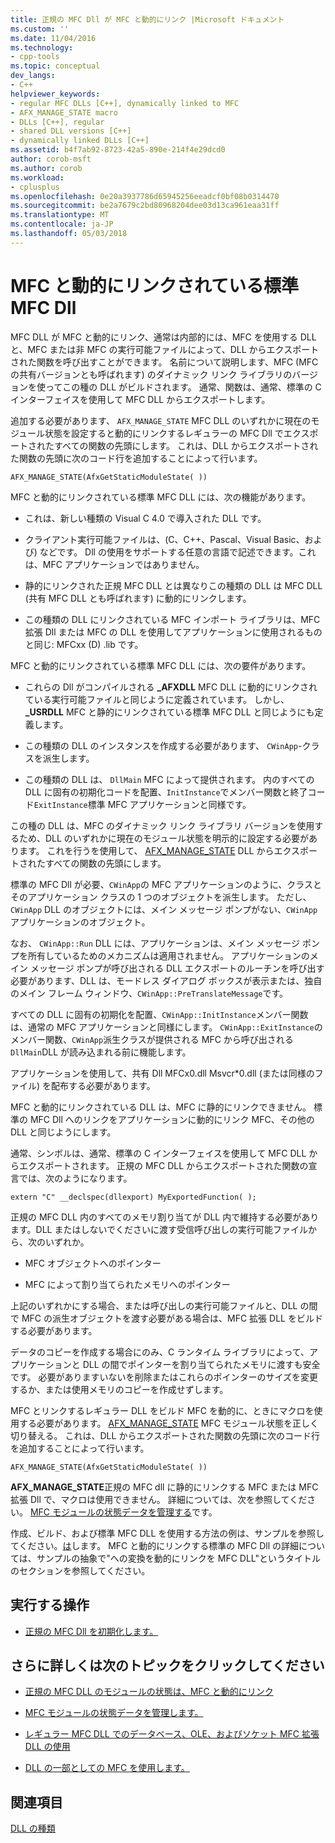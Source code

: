 ```yaml
---
title: 正規の MFC Dll が MFC と動的にリンク |Microsoft ドキュメント
ms.custom: ''
ms.date: 11/04/2016
ms.technology:
- cpp-tools
ms.topic: conceptual
dev_langs:
- C++
helpviewer_keywords:
- regular MFC DLLs [C++], dynamically linked to MFC
- AFX_MANAGE_STATE macro
- DLLs [C++], regular
- shared DLL versions [C++]
- dynamically linked DLLs [C++]
ms.assetid: b4f7ab92-8723-42a5-890e-214f4e29dcd0
author: corob-msft
ms.author: corob
ms.workload:
- cplusplus
ms.openlocfilehash: 0e20a3937786d65945256eeadcf0bf08b0314470
ms.sourcegitcommit: be2a7679c2bd80968204dee03d13ca961eaa31ff
ms.translationtype: MT
ms.contentlocale: ja-JP
ms.lasthandoff: 05/03/2018
---
```

# <a name="regular-mfc-dlls-dynamically-linked-to-mfc"></a>MFC と動的にリンクされている標準 MFC Dll
MFC DLL が MFC と動的にリンク、通常は内部的には、MFC を使用する DLL と、MFC または非 MFC の実行可能ファイルによって、DLL からエクスポートされた関数を呼び出すことができます。 名前について説明します、MFC (MFC の共有バージョンとも呼ばれます) のダイナミック リンク ライブラリのバージョンを使ってこの種の DLL がビルドされます。 通常、関数は、通常、標準の C インターフェイスを使用して MFC DLL からエクスポートします。  
  
 追加する必要があります、 `AFX_MANAGE_STATE` MFC DLL のいずれかに現在のモジュール状態を設定すると動的にリンクするレギュラーの MFC Dll でエクスポートされたすべての関数の先頭にします。 これは、DLL からエクスポートされた関数の先頭に次のコード行を追加することによって行います。  
  
```  
AFX_MANAGE_STATE(AfxGetStaticModuleState( ))  
```  
  
 MFC と動的にリンクされている標準 MFC DLL には、次の機能があります。  
  
-   これは、新しい種類の Visual C 4.0 で導入された DLL です。  
  
-   クライアント実行可能ファイルは、(C、C++、Pascal、Visual Basic、および) などです。 Dll の使用をサポートする任意の言語で記述できます。これは、MFC アプリケーションではありません。  
  
-   静的にリンクされた正規 MFC DLL とは異なりこの種類の DLL は MFC DLL (共有 MFC DLL とも呼ばれます) に動的にリンクします。  
  
-   この種類の DLL にリンクされている MFC インポート ライブラリは、MFC 拡張 Dll または MFC の DLL を使用してアプリケーションに使用されるものと同じ: MFCxx (D) .lib です。  
  
 MFC と動的にリンクされている標準 MFC DLL には、次の要件があります。  
  
-   これらの Dll がコンパイルされる **_AFXDLL** MFC DLL に動的にリンクされている実行可能ファイルと同じように定義されています。 しかし、 **_USRDLL** MFC と静的にリンクされている標準 MFC DLL と同じようにも定義します。  
  
-   この種類の DLL のインスタンスを作成する必要があります、 `CWinApp`-クラスを派生します。  
  
-   この種類の DLL は、 `DllMain` MFC によって提供されます。 内のすべての DLL に固有の初期化コードを配置、`InitInstance`でメンバー関数と終了コード`ExitInstance`標準 MFC アプリケーションと同様です。  
  
 この種の DLL は、MFC のダイナミック リンク ライブラリ バージョンを使用するため、DLL のいずれかに現在のモジュール状態を明示的に設定する必要があります。 これを行うを使用して、 [AFX_MANAGE_STATE](../mfc/reference/extension-dll-macros.md#afx_manage_state) DLL からエクスポートされたすべての関数の先頭にします。  
  
 標準の MFC Dll が必要、`CWinApp`の MFC アプリケーションのように、クラスとそのアプリケーション クラスの 1 つのオブジェクトを派生します。 ただし、 `CWinApp` DLL のオブジェクトには、メイン メッセージ ポンプがない、`CWinApp`アプリケーションのオブジェクト。  
  
 なお、 `CWinApp::Run` DLL には、アプリケーションは、メイン メッセージ ポンプを所有しているためのメカニズムは適用されません。 アプリケーションのメイン メッセージ ポンプが呼び出される DLL エクスポートのルーチンを呼び出す必要があります、DLL は、モードレス ダイアログ ボックスが表示または、独自のメイン フレーム ウィンドウ、`CWinApp::PreTranslateMessage`です。  
  
 すべての DLL に固有の初期化を配置、`CWinApp::InitInstance`メンバー関数は、通常の MFC アプリケーションと同様にします。 `CWinApp::ExitInstance`のメンバー関数、`CWinApp`派生クラスが提供される MFC から呼び出される`DllMain`DLL が読み込まれる前に機能します。  
  
 アプリケーションを使用して、共有 Dll MFCx0.dll Msvcr*0.dll (または同様のファイル) を配布する必要があります。  
  
 MFC と動的にリンクされている DLL は、MFC に静的にリンクできません。 標準の MFC Dll へのリンクをアプリケーションに動的にリンク MFC、その他の DLL と同じようにします。  
  
 通常、シンボルは、通常、標準の C インターフェイスを使用して MFC DLL からエクスポートされます。 正規の MFC DLL からエクスポートされた関数の宣言では、次のようになります。  
  
```  
extern "C" __declspec(dllexport) MyExportedFunction( );  
```  
  
 正規の MFC DLL 内のすべてのメモリ割り当てが DLL 内で維持する必要があります。DLL またはしないでくださいに渡す受信呼び出しの実行可能ファイルから、次のいずれか。  
  
-   MFC オブジェクトへのポインター  
  
-   MFC によって割り当てられたメモリへのポインター  
  
 上記のいずれかにする場合、または呼び出しの実行可能ファイルと、DLL の間で MFC の派生オブジェクトを渡す必要がある場合は、MFC 拡張 DLL をビルドする必要があります。  
  
 データのコピーを作成する場合にのみ、C ランタイム ライブラリによって、アプリケーションと DLL の間でポインターを割り当てられたメモリに渡すも安全です。 必要がありますいないを削除またはこれらのポインターのサイズを変更するか、または使用メモリのコピーを作成せずします。  
  
 MFC とリンクするレギュラー DLL をビルド MFC を動的に、ときにマクロを使用する必要があります。 [AFX_MANAGE_STATE](../mfc/reference/extension-dll-macros.md#afx_manage_state) MFC モジュール状態を正しく切り替える。 これは、DLL からエクスポートされた関数の先頭に次のコード行を追加することによって行います。  
  
```  
AFX_MANAGE_STATE(AfxGetStaticModuleState( ))  
```  
  
 **AFX_MANAGE_STATE**正規の MFC dll に静的にリンクする MFC または MFC 拡張 Dll で、マクロは使用できません。 詳細については、次を参照してください。 [MFC モジュールの状態データを管理する](../mfc/managing-the-state-data-of-mfc-modules.md)です。  
  
 作成、ビルド、および標準 MFC DLL を使用する方法の例は、サンプルを参照してください。[は](https://github.com/Microsoft/VCSamples/tree/master/VC2010Samples/MFC/advanced/DllScreenCap)します。 MFC と動的にリンクする標準の MFC Dll の詳細については、サンプルの抽象で"への変換を動的にリンクを MFC DLL"というタイトルのセクションを参照してください。  
  
## <a name="what-do-you-want-to-do"></a>実行する操作  
  
-   [正規の MFC Dll を初期化します。](../build/run-time-library-behavior.md#initializing-regular-dlls)  
  
## <a name="what-do-you-want-to-know-more-about"></a>さらに詳しくは次のトピックをクリックしてください  
  
-   [正規の MFC DLL のモジュールの状態は、MFC と動的にリンク](../build/module-states-of-a-regular-dll-dynamically-linked-to-mfc.md)  
  
-   [MFC モジュールの状態データを管理します。](../mfc/managing-the-state-data-of-mfc-modules.md)  
  
-   [レギュラー MFC DLL でのデータベース、OLE、およびソケット MFC 拡張 DLL の使用](../build/using-database-ole-and-sockets-extension-dlls-in-regular-dlls.md)  
  
-   [DLL の一部としての MFC を使用します。](../mfc/tn011-using-mfc-as-part-of-a-dll.md)  
  
## <a name="see-also"></a>関連項目  
 [DLL の種類](../build/kinds-of-dlls.md)